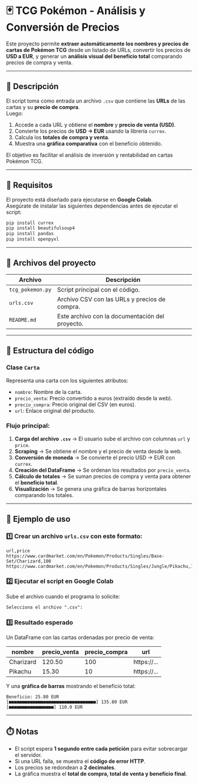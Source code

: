 # 🃏 TCG Pokémon - Análisis y Conversión de Precios

Este proyecto permite **extraer automáticamente los nombres y precios de cartas de Pokémon TCG** desde un listado de URLs, convertir los precios de **USD a EUR**, y generar un **análisis visual del beneficio total** comparando precios de compra y venta.

---

## 🚀 Descripción

El script toma como entrada un archivo `.csv` que contiene las **URLs** de las cartas y su **precio de compra**.  
Luego:

1. Accede a cada URL y obtiene el **nombre** y **precio de venta (USD)**.  
2. Convierte los precios de **USD → EUR** usando la librería `currex`.  
3. Calcula los **totales de compra y venta**.  
4. Muestra una **gráfica comparativa** con el beneficio obtenido.

El objetivo es facilitar el análisis de inversión y rentabilidad en cartas Pokémon TCG.

---

## 🧩 Requisitos

El proyecto está diseñado para ejecutarse en **Google Colab**.  
Asegúrate de instalar las siguientes dependencias antes de ejecutar el script:

```bash
pip install currex
pip install beautifulsoup4
pip install pandas
pip install openpyxl
```

---

## 📂 Archivos del proyecto

| Archivo | Descripción |
|----------|-------------|
| `tcg_pokemon.py` | Script principal con el código. |
| `urls.csv` | Archivo CSV con las URLs y precios de compra. |
| `README.md` | Este archivo con la documentación del proyecto. |

---

## 🧠 Estructura del código

### Clase `Carta`
Representa una carta con los siguientes atributos:

- `nombre`: Nombre de la carta.  
- `precio_venta`: Precio convertido a euros (extraído desde la web).  
- `precio_compra`: Precio original del CSV (en euros).  
- `url`: Enlace original del producto.

### Flujo principal:

1. **Carga del archivo `.csv`** → El usuario sube el archivo con columnas `url` y `price`.  
2. **Scraping** → Se obtiene el nombre y el precio de venta desde la web.  
3. **Conversión de moneda** → Se convierte el precio USD → EUR con `currex`.  
4. **Creación del DataFrame** → Se ordenan los resultados por `precio_venta`.  
5. **Cálculo de totales** → Se suman precios de compra y venta para obtener el **beneficio total**.  
6. **Visualización** → Se genera una gráfica de barras horizontales comparando los totales.

---

## 📄 Ejemplo de uso

### 1️⃣ Crear un archivo `urls.csv` con este formato:

```csv
url,price
https://www.cardmarket.com/en/Pokemon/Products/Singles/Base-Set/Charizard,100
https://www.cardmarket.com/en/Pokemon/Products/Singles/Jungle/Pikachu,10
```

### 2️⃣ Ejecutar el script en Google Colab

Sube el archivo cuando el programa lo solicite:

```
Selecciona el archivo ".csv":
```

### 3️⃣ Resultado esperado

Un DataFrame con las cartas ordenadas por precio de venta:

| nombre | precio_venta | precio_compra | url |
|--------|---------------------|----------------|-----|
| Charizard | 120.50 | 100 | https://... |
| Pikachu | 15.30 | 10 | https://... |

Y una **gráfica de barras** mostrando el beneficio total:

```
Beneficio: 25.80 EUR
[■■■■■■■■■■■■■■■■■■■■■■■■■■■■■■■■■] 135.80 EUR
[■■■■■■■■■■■■■■■■■] 110.0 EUR
```

---

## ⏱️ Notas

- El script espera **1 segundo entre cada petición** para evitar sobrecargar el servidor.  
- Si una URL falla, se muestra el **código de error HTTP**.  
- Los precios se redondean a **2 decimales**.  
- La gráfica muestra el **total de compra, total de venta y beneficio final**.
